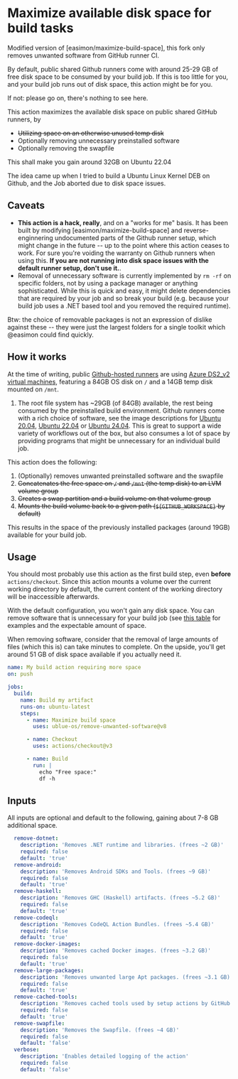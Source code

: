 # Maximize available disk space for build tasks

Modified version of [easimon/maximize-build-space], this fork only removes unwanted software from GitHub runner CI.

By default, public shared Github runners come with around 25-29 GB of free disk space to be consumed by your build job.
If this is too little for you, and your build job runs out of disk space, this action might be for you.

If not: please go on, there's nothing to see here.

This action maximizes the available disk space on public shared GitHub runners, by

- ~~Utilizing space on an otherwise unused temp disk~~
- Optionally removing unnecessary preinstalled software
- Optionally removing the swapfile

This shall make you gain around 32GB on Ubuntu 22.04

The idea came up when I tried to build a Ubuntu Linux Kernel DEB on Github, and the Job aborted due to disk space issues.

## Caveats

- **This action is a hack, really**, and on a "works for me" basis. It has been built by modifying [easimon/maximize-build-space] and reverse-enginnering undocumented parts of the Github runner setup, which might change in the future -- up to the point where this action ceases to work. For sure you're voiding the warranty on Github runners when using this. **If you are not running into disk space issues with the default runner setup, don't use it.**.
- Removal of unnecessary software is currently implemented by `rm -rf` on specific folders, not by using a package manager or anything sophisticated. While this is quick and easy, it might delete dependencies that are required by your job and so break your build (e.g. because your build job uses a .NET based tool and you removed the required runtime).

Btw: the choice of removable packages is not an expression of dislike against these -- they were just the largest folders for a single toolkit which @easimon could find quickly.

## How it works

At the time of writing, public [Github-hosted runners](https://docs.github.com/en/actions/using-github-hosted-runners/about-github-hosted-runners) are using [Azure DS2_v2 virtual machines](https://docs.microsoft.com/en-us/azure/virtual-machines/dv2-dsv2-series#dsv2-series), featuring a 84GB OS disk on `/` and a 14GB temp disk mounted on `/mnt`.

1. The root file system has ~29GB (of 84GB) available, the rest being consumed by the preinstalled build environment. Github runners come with a rich choice of software, see the image descriptions for [Ubuntu 20.04](https://github.com/actions/runner-images/blob/main/images/ubuntu/Ubuntu2004-Readme.md), [Ubuntu 22.04](https://github.com/actions/runner-images/blob/main/images/ubuntu/Ubuntu2204-Readme.md) or [Ubuntu 24.04](https://github.com/actions/runner-images/blob/main/images/ubuntu/Ubuntu2404-Readme.md). This is great to support a wide variety of workflows out of the box, but also consumes a lot of space by providing programs that might be unnecessary for an individual build job.

This action does the following:

1. (Optionally) removes unwanted preinstalled software and the swapfile
1. ~~Concatenates the free space on `/` and `/mnt` (the temp disk) to an LVM volume group~~
1. ~~Creates a swap partition and a build volume on that volume group~~
1. ~~Mounts the build volume back to a given path (`${GITHUB_WORKSPACE}` by default)~~

This results in the space of the previously installed packages (around 19GB) available for your build job.

## Usage

You should most probably use this action as the first build step, even **before** `actions/checkout`. Since this action mounts a volume over the current working directory by default, the current content of the working directory will be inaccessible afterwards.

With the default configuration, you won't gain any disk space. You can remove software that is unnecessary for your build job (see [this table](https://github.com/AdityaGarg8/maximize-build-space/blob/test-report/README.md) for examples and the expectable amount of space.

When removing software, consider that the removal of large amounts of files (which this is) can take minutes to complete. On the upside, you'll get around 51 GB of disk space available if you actually need it.

```yaml
name: My build action requiring more space
on: push

jobs:
  build:
    name: Build my artifact
    runs-on: ubuntu-latest
    steps:
      - name: Maximize build space
        uses: ublue-os/remove-unwanted-software@v8

      - name: Checkout
        uses: actions/checkout@v3

      - name: Build
        run: |
          echo "Free space:"
          df -h
```

## Inputs

All inputs are optional and default to the following, gaining about 7-8 GB additional space.

```yaml
  remove-dotnet:
    description: 'Removes .NET runtime and libraries. (frees ~2 GB)'
    required: false
    default: 'true'
  remove-android:
    description: 'Removes Android SDKs and Tools. (frees ~9 GB)'
    required: false
    default: 'true'
  remove-haskell:
    description: 'Removes GHC (Haskell) artifacts. (frees ~5.2 GB)'
    required: false
    default: 'true'
  remove-codeql:
    description: 'Removes CodeQL Action Bundles. (frees ~5.4 GB)'
    required: false
    default: 'true'
  remove-docker-images:
    description: 'Removes cached Docker images. (frees ~3.2 GB)'
    required: false
    default: 'true'
  remove-large-packages:
    description: 'Removes unwanted large Apt packages. (frees ~3.1 GB)'
    required: false
    default: 'true'
  remove-cached-tools:
    description: 'Removes cached tools used by setup actions by GitHub. (frees ~8.3 GB)'
    required: false
    default: 'true'
  remove-swapfile:
    description: 'Removes the Swapfile. (frees ~4 GB)'
    required: false
    default: 'false'
  verbose:
    description: 'Enables detailed logging of the action'
    required: false
    default: 'false'
```
